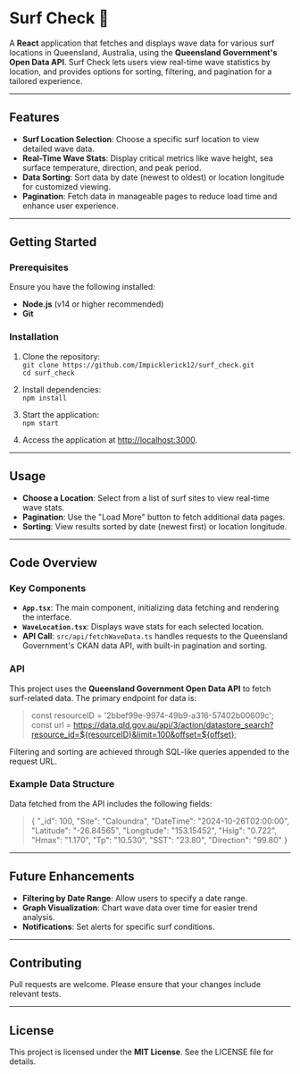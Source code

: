 # Surf Check 🌊

A **React** application that fetches and displays wave data for various surf locations in Queensland, Australia, using the **Queensland Government's Open Data API**. Surf Check lets users view real-time wave statistics by location, and provides options for sorting, filtering, and pagination for a tailored experience.

---

## Features

- **Surf Location Selection**: Choose a specific surf location to view detailed wave data.
- **Real-Time Wave Stats**: Display critical metrics like wave height, sea surface temperature, direction, and peak period.
- **Data Sorting**: Sort data by date (newest to oldest) or location longitude for customized viewing.
- **Pagination**: Fetch data in manageable pages to reduce load time and enhance user experience.

---

## Getting Started

### Prerequisites

Ensure you have the following installed:

- **Node.js** (v14 or higher recommended)
- **Git**

### Installation

1. Clone the repository:  
   `git clone https://github.com/Impicklerick12/surf_check.git`  
   `cd surf_check`

2. Install dependencies:  
   `npm install`

3. Start the application:  
   `npm start`

4. Access the application at [http://localhost:3000](http://localhost:3000).

---

## Usage

- **Choose a Location**: Select from a list of surf sites to view real-time wave stats.
- **Pagination**: Use the "Load More" button to fetch additional data pages.
- **Sorting**: View results sorted by date (newest first) or location longitude.

---

## Code Overview

### Key Components

- **`App.tsx`**: The main component, initializing data fetching and rendering the interface.
- **`WaveLocation.tsx`**: Displays wave stats for each selected location.
- **API Call**: `src/api/fetchWaveData.ts` handles requests to the Queensland Government's CKAN data API, with built-in pagination and sorting.

### API

This project uses the **Queensland Government Open Data API** to fetch surf-related data. The primary endpoint for data is:

> const resourceID = '2bbef99e-9974-49b9-a316-57402b00609c';
> const url = https://data.qld.gov.au/api/3/action/datastore_search?resource_id=${resourceID}&limit=100&offset=${offset};


Filtering and sorting are achieved through SQL-like queries appended to the request URL.

### Example Data Structure

Data fetched from the API includes the following fields:

> { 
>   "_id": 100, 
>   "Site": "Caloundra", 
>   "DateTime": "2024-10-26T02:00:00", 
>   "Latitude": "-26.84565", 
>   "Longitude": "153.15452", 
>   "Hsig": "0.722",
>   "Hmax": "1.170", 
>   "Tp": "10.530",
>   "SST": "23.80",
>   "Direction": "99.80" 
> }

---

## Future Enhancements

- **Filtering by Date Range**: Allow users to specify a date range.
- **Graph Visualization**: Chart wave data over time for easier trend analysis.
- **Notifications**: Set alerts for specific surf conditions.

---

## Contributing

Pull requests are welcome. Please ensure that your changes include relevant tests.

---

## License

This project is licensed under the **MIT License**. See the LICENSE file for details.
